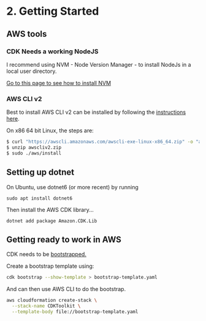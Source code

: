 # 2. Getting Started

## AWS tools

### CDK Needs a working NodeJS

I recommend using NVM - Node Version Manager - to install
NodeJs in a local user directory.

[Go to this page to see how to install NVM](https://github.com/nvm-sh/nvm#installing-and-updating)

### AWS CLI v2

Best to install AWS CLI v2
can be installed by following
the [instructions here](https://docs.aws.amazon.com/cli/latest/userguide/getting-started-install.html#getting-started-install-instructions).

On x86 64 bit Linux, the steps are:
```sh
$ curl "https://awscli.amazonaws.com/awscli-exe-linux-x86_64.zip" -o "awscliv2.zip"
$ unzip awscliv2.zip
$ sudo ./aws/install
```

## Setting up dotnet

On Ubuntu, use dotnet6 (or more recent) by running

`sudo apt install dotnet6`

Then install the AWS CDK library...

`dotnet add package Amazon.CDK.Lib`

## Getting ready to work in AWS

CDK needs to be [bootstrapped.](https://docs.aws.amazon.com/cdk/v2/guide/bootstrapping.html)

Create a bootstrap template using:

```sh
cdk bootstrap --show-template > bootstrap-template.yaml
```

And can then use AWS CLI to do the bootstrap.

```sh
aws cloudformation create-stack \
  --stack-name CDKToolkit \
  --template-body file://bootstrap-template.yaml
```
